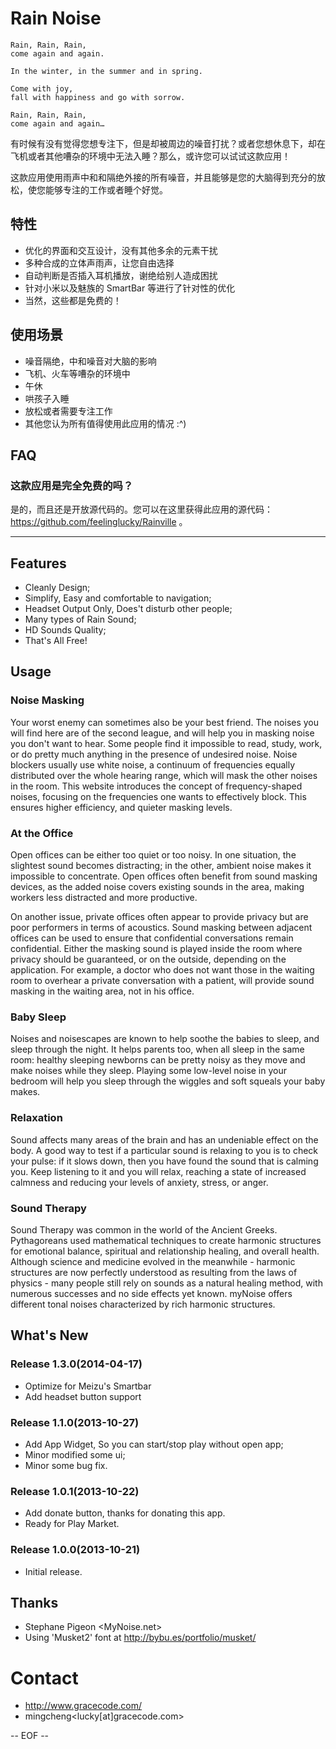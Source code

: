 # Rain Noise


    Rain, Rain, Rain,
    come again and again.

    In the winter, in the summer and in spring.

    Come with joy,
    fall with happiness and go with sorrow.

    Rain, Rain, Rain,
    come again and again…



有时候有没有觉得您想专注下，但是却被周边的噪音打扰？或者您想休息下，却在飞机或者其他嘈杂的环境中无法入睡？那么，或许您可以试试这款应用！

这款应用使用雨声中和和隔绝外接的所有噪音，并且能够是您的大脑得到充分的放松，使您能够专注的工作或者睡个好觉。

## 特性

* 优化的界面和交互设计，没有其他多余的元素干扰
* 多种合成的立体声雨声，让您自由选择
* 自动判断是否插入耳机播放，谢绝给别人造成困扰
* 针对小米以及魅族的 SmartBar 等进行了针对性的优化
* 当然，这些都是免费的！

## 使用场景

* 噪音隔绝，中和噪音对大脑的影响
* 飞机、火车等嘈杂的环境中
* 午休
* 哄孩子入睡
* 放松或者需要专注工作
* 其他您认为所有值得使用此应用的情况 :^)

## FAQ

### 这款应用是完全免费的吗？

是的，而且还是开放源代码的。您可以在这里获得此应用的源代码： https://github.com/feelinglucky/Rainville 。

----


## Features

* Cleanly Design;
* Simplify, Easy and comfortable to navigation;
* Headset Output Only, Does't disturb other people;
* Many types of Rain Sound;
* HD Sounds Quality;
* That's All Free!




## Usage


### Noise Masking

Your worst enemy can sometimes also be your best friend. The noises you will find here are of the second league, and will help you in masking noise you don't want to hear. Some people find it impossible to read, study, work, or do pretty much anything in the presence of undesired noise. Noise blockers usually use white noise, a continuum of frequencies equally distributed over the whole hearing range, which will mask the other noises in the room. This website introduces the concept of frequency-shaped noises, focusing on the frequencies one wants to effectively block. This ensures higher efficiency, and quieter masking levels.


### At the Office

Open offices can be either too quiet or too noisy. In one situation, the slightest sound becomes distracting; in the other, ambient noise makes it impossible to concentrate. Open offices often benefit from sound masking devices, as the added noise covers existing sounds in the area, making workers less distracted and more productive.

On another issue, private offices often appear to provide privacy but are poor performers in terms of acoustics. Sound masking between adjacent offices can be used to ensure that confidential conversations remain confidential. Either the masking sound is played inside the room where privacy should be guaranteed, or on the outside, depending on the application. For example, a doctor who does not want those in the waiting room to overhear a private conversation with a patient, will provide sound masking in the waiting area, not in his office.


### Baby Sleep


Noises and noisescapes are known to help soothe the babies to sleep, and sleep through the night. It helps parents too, when all sleep in the same room: healthy sleeping newborns can be pretty noisy as they move and make noises while they sleep. Playing some low-level noise in your bedroom will help you sleep through the wiggles and soft squeals your baby makes.


### Relaxation

Sound affects many areas of the brain and has an undeniable effect on the body. A good way to test if a particular sound is relaxing to you is to check your pulse: if it slows down, then you have found the sound that is calming you. Keep listening to it and you will relax, reaching a state of increased calmness and reducing your levels of anxiety, stress, or anger.


### Sound Therapy

Sound Therapy was common in the world of the Ancient Greeks. Pythagoreans used mathematical techniques to create harmonic structures for emotional balance, spiritual and relationship healing, and overall health. Although science and medicine evolved in the meanwhile - harmonic structures are now perfectly understood as resulting from the laws of physics - many people still rely on sounds as a natural healing method, with numerous successes and no side effects yet known. myNoise offers different tonal noises characterized by rich harmonic structures.




## What's New

### Release 1.3.0(2014-04-17)

* Optimize for Meizu's Smartbar
* Add headset button support

### Release 1.1.0(2013-10-27)

* Add App Widget, So you can start/stop play without open app;
* Minor modified some ui;
* Minor some bug fix.

### Release 1.0.1(2013-10-22)

* Add donate button, thanks for donating this app.
* Ready for Play Market.


### Release 1.0.0(2013-10-21)

* Initial release.



## Thanks

* Stephane Pigeon <MyNoise.net>
* Using 'Musket2' font at http://bybu.es/portfolio/musket/



# Contact

* http://www.gracecode.com/
* mingcheng<lucky[at]gracecode.com>


-- EOF --


